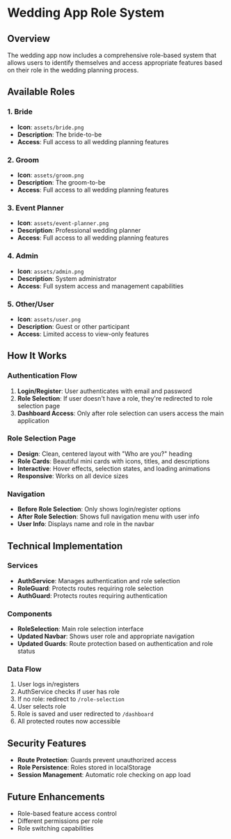 # Wedding App Role System

## Overview
The wedding app now includes a comprehensive role-based system that allows users to identify themselves and access appropriate features based on their role in the wedding planning process.

## Available Roles

### 1. Bride
- **Icon**: `assets/bride.png`
- **Description**: The bride-to-be
- **Access**: Full access to all wedding planning features

### 2. Groom
- **Icon**: `assets/groom.png`
- **Description**: The groom-to-be
- **Access**: Full access to all wedding planning features

### 3. Event Planner
- **Icon**: `assets/event-planner.png`
- **Description**: Professional wedding planner
- **Access**: Full access to all wedding planning features

### 4. Admin
- **Icon**: `assets/admin.png`
- **Description**: System administrator
- **Access**: Full system access and management capabilities

### 5. Other/User
- **Icon**: `assets/user.png`
- **Description**: Guest or other participant
- **Access**: Limited access to view-only features

## How It Works

### Authentication Flow
1. **Login/Register**: User authenticates with email and password
2. **Role Selection**: If user doesn't have a role, they're redirected to role selection page
3. **Dashboard Access**: Only after role selection can users access the main application

### Role Selection Page
- **Design**: Clean, centered layout with "Who are you?" heading
- **Role Cards**: Beautiful mini cards with icons, titles, and descriptions
- **Interactive**: Hover effects, selection states, and loading animations
- **Responsive**: Works on all device sizes

### Navigation
- **Before Role Selection**: Only shows login/register options
- **After Role Selection**: Shows full navigation menu with user info
- **User Info**: Displays name and role in the navbar

## Technical Implementation

### Services
- **AuthService**: Manages authentication and role selection
- **RoleGuard**: Protects routes requiring role selection
- **AuthGuard**: Protects routes requiring authentication

### Components
- **RoleSelection**: Main role selection interface
- **Updated Navbar**: Shows user role and appropriate navigation
- **Updated Guards**: Route protection based on authentication and role status

### Data Flow
1. User logs in/registers
2. AuthService checks if user has role
3. If no role: redirect to `/role-selection`
4. User selects role
5. Role is saved and user redirected to `/dashboard`
6. All protected routes now accessible

## Security Features
- **Route Protection**: Guards prevent unauthorized access
- **Role Persistence**: Roles stored in localStorage
- **Session Management**: Automatic role checking on app load

## Future Enhancements
- Role-based feature access control
- Different permissions per role
- Role switching capabilities
